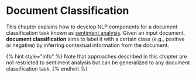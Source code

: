 # Document Classification

This chapter explains how to develop NLP components for a document classification task known as [sentiment analysis](sentiment-analysis.md).  Given an input document, **document classification** aims to label it with a certain class \(e.g., positive or negative\) by inferring contextual information from the document.

{% hint style="info" %}
Note that approaches described in this chapter are not restricted to sentiment analysis but can be generalized to any document classification task.
{% endhint %}

